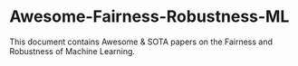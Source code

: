 # Awesome-Fairness-Robustness-ML

This document contains Awesome & SOTA papers on the Fairness and Robustness of Machine Learning.
